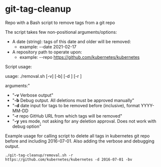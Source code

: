 # git-tag-cleanup

Repo with a Bash script to remove tags from a git repo

The script takes few non-positional arguments/options:
- A date (string): tags of this date and older will be removed: 
    - example: --date 2021-02-17
- A repository path to operate upon: 
	- example: --repo https://github.com/kubernetes/kubernetes

Script usage:

usage: ./removal.sh [-v] [-b] [-d <YYYY-MM-DD>] [-r <GitHub URL>]

arguments:"
- "**-v** Verbose output"
- "**-b** Debug output. All deletions must be approved manually"
- "**-d** date input for tags to be removed before (inclusive), format YYYY-MM-DD
- "**-r** repo GitHub URL from which tags will be removed"
- "**-y** yes mode, not asking for any deletion approval. Does not work with debug option"

Example usage for calling script to delete all tags in kubernetes git repo before and including 2016-07-01. Also adding
the verbose and debugging output.

`./git-tag-cleanup/removal.sh -r https://github.com/kubernetes/kubernetes -d 2016-07-01 -bv`
